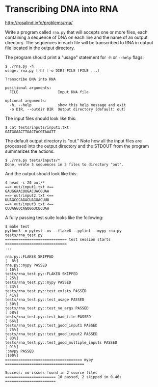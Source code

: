 # Transcribing DNA into RNA

http://rosalind.info/problems/rna/

Write a program called `rna.py` that will accepts one or more files, each containing a sequence of DNA on each line and the name of an output directory.
The sequences in each file will be transcribed to RNA in output file located in the output directory.

The program should print a "usage" statement for `-h` or `--help` flags:

```
$ ./rna.py -h
usage: rna.py [-h] [-o DIR] FILE [FILE ...]

Transcribe DNA into RNA

positional arguments:
  FILE                  Input DNA file

optional arguments:
  -h, --help            show this help message and exit
  -o DIR, --outdir DIR  Output directory (default: out)
```

The input files should look like this:

```
$ cat tests/inputs/input1.txt
GATGGAACTTGACTACGTAAATT
```

The default output directory is "out."
Note how all the input files are processed into the output directory and the STDOUT from the program summarizes the actions:

```
$ ./rna.py tests/inputs/*
Done, wrote 5 sequences in 3 files to directory "out".
```

And the output should look like this:

```
$ head -c 20 out/*
==> out/input1.txt <==
GAUGGAACUUGACUACGUAA
==> out/input2.txt <==
UUAGCCCAGACUAGGACUUU
==> out/input3.txt <==
CUUAGGUCAGUGGUCUCUAA
```

A fully passing test suite looks like the following:

```
$ make test
python3 -m pytest -xv --flake8 --pylint --mypy rna.py tests/rna_test.py
============================ test session starts ============================
...

rna.py::FLAKE8 SKIPPED                                                [  8%]
rna.py::mypy PASSED                                                   [ 16%]
tests/rna_test.py::FLAKE8 SKIPPED                                     [ 25%]
tests/rna_test.py::mypy PASSED                                        [ 33%]
tests/rna_test.py::test_exists PASSED                                 [ 41%]
tests/rna_test.py::test_usage PASSED                                  [ 50%]
tests/rna_test.py::test_no_args PASSED                                [ 58%]
tests/rna_test.py::test_bad_file PASSED                               [ 66%]
tests/rna_test.py::test_good_input1 PASSED                            [ 75%]
tests/rna_test.py::test_good_input2 PASSED                            [ 83%]
tests/rna_test.py::test_good_multiple_inputs PASSED                   [ 91%]
::mypy PASSED                                                         [100%]
=================================== mypy ====================================

Success: no issues found in 2 source files
======================= 10 passed, 2 skipped in 0.46s =======================
```

